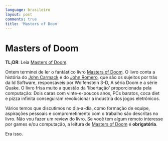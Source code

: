 ```yaml
---
language: brasileiro
layout: post
comments: true
title: 'Masters of Doom'
---
```


<p hidden>

# Masters of Doom

</p>

**TL;DR**: Leia [Masters of Doom](http://en.wikipedia.org/wiki/Masters_of_Doom).

<p hidden> <span class="underline">excerpt-separator</span> </p>

Ontem terminei de ler o fantástico livro [Masters of Doom](http://en.wikipedia.org/wiki/Masters_of_Doom). O livro conta a
história do [John Carmack](http://en.wikipedia.org/wiki/John_Carmack) e do [John Romero](http://en.wikipedia.org/wiki/John_Romero), que são os sujeitos por trás da Id
Software, responsáveis por Wolfenstein 3-D, A séria Doom e a série Quake. O
livro frisa muito a questão da 'libertação' proporcionada pela computação:
Dois caras com vinte-e-poucos anos, PCs baratos, coca diet e pizza infinita
conseguiram revolucionar a indústria dos jogos eletrônicos.

Vários temos que discutimos no dia-a-dia, como formação de equipe, aspirações
pessoais e comprometimento com o trabalho são descritas no livro. Não vou
fazer um review do livro. Se você tem algum remoto interesse por games e/ou
computação, a leitura de [Masters of Doom](http://en.wikipedia.org/wiki/Masters_of_Doom) é **obrigatória**.

Era isso.
